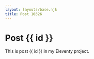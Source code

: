 ```yaml
---
layout: layouts/base.njk
title: Post 10326
---
```


# Post {{ id }}

This is post {{ id }} in my Eleventy project.
